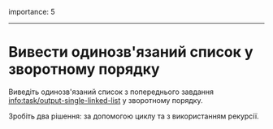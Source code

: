 importance: 5

---

# Вивести одинозв'язаний список у зворотному порядку

Виведіть одинозв'язаний список з попереднього завдання <info:task/output-single-linked-list> у зворотному порядку.

Зробіть два рішення: за допомогою циклу та з використанням рекурсії.
